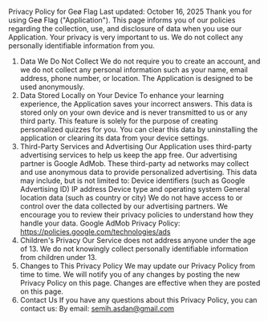 Privacy Policy for Geø Flag
Last updated: October 16, 2025
Thank you for using Geø Flag ("Application"). This page informs you of our policies regarding the collection, use, and disclosure of data when you use our Application.
Your privacy is very important to us. We do not collect any personally identifiable information from you.
1. Data We Do Not Collect
We do not require you to create an account, and we do not collect any personal information such as your name, email address, phone number, or location. The Application is designed to be used anonymously.
2. Data Stored Locally on Your Device
To enhance your learning experience, the Application saves your incorrect answers. This data is stored only on your own device and is never transmitted to us or any third party. This feature is solely for the purpose of creating personalized quizzes for you. You can clear this data by uninstalling the application or clearing its data from your device settings.
3. Third-Party Services and Advertising
Our Application uses third-party advertising services to help us keep the app free. Our advertising partner is Google AdMob.
These third-party ad networks may collect and use anonymous data to provide personalized advertising. This data may include, but is not limited to:
Device identifiers (such as Google Advertising ID)
IP address
Device type and operating system
General location data (such as country or city)
We do not have access to or control over the data collected by our advertising partners. We encourage you to review their privacy policies to understand how they handle your data.
Google AdMob Privacy Policy: https://policies.google.com/technologies/ads
4. Children's Privacy
Our Service does not address anyone under the age of 13. We do not knowingly collect personally identifiable information from children under 13.
5. Changes to This Privacy Policy
We may update our Privacy Policy from time to time. We will notify you of any changes by posting the new Privacy Policy on this page. Changes are effective when they are posted on this page.
6. Contact Us
If you have any questions about this Privacy Policy, you can contact us:
By email: semih.asdan@gmail.com
